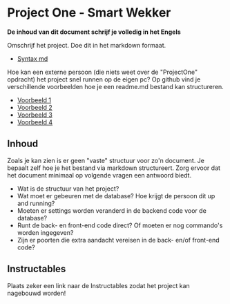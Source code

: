 # Project One - Smart Wekker

**De inhoud van dit document schrijf je volledig in het Engels**

Omschrijf het project. Doe dit in het markdown formaat.

- [Syntax md](https://docs.github.com/en/get-started/writing-on-github/getting-started-with-writing-and-formatting-on-github/basic-writing-and-formatting-syntax)

Hoe kan een externe persoon (die niets weet over de "ProjectOne" opdracht) het project snel runnen op de eigen pc?
Op github vind je verschillende voorbeelden hoe je een readme.md bestand kan structureren.

- [Voorbeeld 1](https://github.com/othneildrew/Best-README-Template)
- [Voorbeeld 2](https://github.com/tsungtwu/flask-example/blob/master/README.md)
- [Voorbeeld 3](https://github.com/twbs/bootstrap/blob/main/README.md)
- [Voorbeeld 4](https://www.makeareadme.com/)

## Inhoud

Zoals je kan zien is er geen "vaste" structuur voor zo'n document. Je bepaalt zelf hoe je het bestand via markdown structureert. Zorg ervoor dat het document minimaal op volgende vragen een antwoord biedt.

- Wat is de structuur van het project?
- Wat moet er gebeuren met de database? Hoe krijgt de persoon dit up and running?
- Moeten er settings worden veranderd in de backend code voor de database?
- Runt de back- en front-end code direct? Of moeten er nog commando's worden ingegeven?
- Zijn er poorten die extra aandacht vereisen in de back- en/of front-end code?

## Instructables

Plaats zeker een link naar de Instructables zodat het project kan nagebouwd worden!

